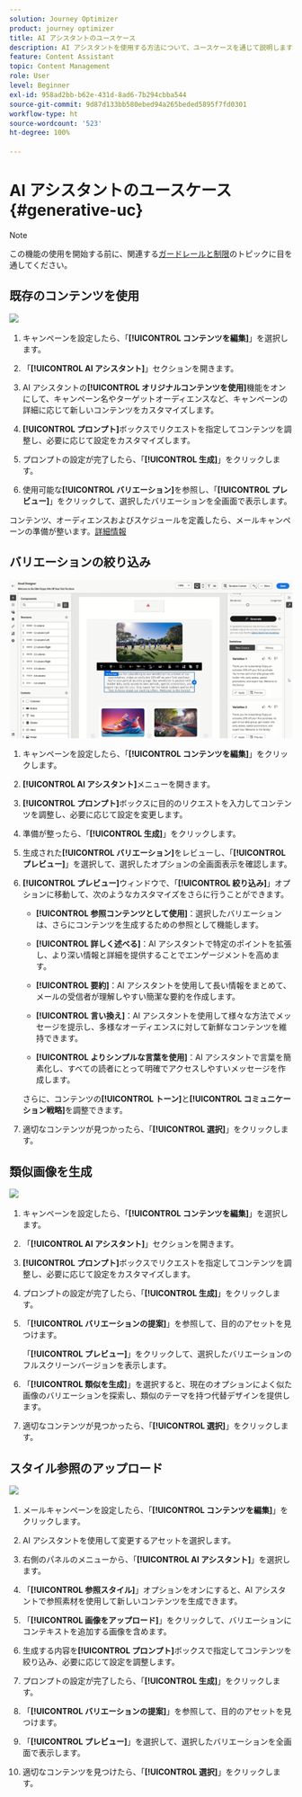 ```yaml
---
solution: Journey Optimizer
product: journey optimizer
title: AI アシスタントのユースケース
description: AI アシスタントを使用する方法について、ユースケースを通じて説明します。
feature: Content Assistant
topic: Content Management
role: User
level: Beginner
exl-id: 958ad2bb-b62e-431d-8ad6-7b294cbba544
source-git-commit: 9d87d133bb580ebed94a265beded5895f7fd0301
workflow-type: ht
source-wordcount: '523'
ht-degree: 100%

---
```


# AI アシスタントのユースケース {#generative-uc}

>[!NOTE]
>
>この機能の使用を開始する前に、関連する[ガードレールと制限](gs-generative.md#generative-guardrails)のトピックに目を通してください。

## 既存のコンテンツを使用

![](assets/do-not-localize/gen-ai-reuse-text.gif)

1. キャンペーンを設定したら、「**[!UICONTROL コンテンツを編集]**」を選択します。

1. 「**[!UICONTROL AI アシスタント]**」セクションを開きます。

1. AI アシスタントの&#x200B;**[!UICONTROL オリジナルコンテンツを使用]**&#x200B;機能をオンにして、キャンペーン名やターゲットオーディエンスなど、キャンペーンの詳細に応じて新しいコンテンツをカスタマイズします。

1. **[!UICONTROL プロンプト]**&#x200B;ボックスでリクエストを指定してコンテンツを調整し、必要に応じて設定をカスタマイズします。

1. プロンプトの設定が完了したら、「**[!UICONTROL 生成]**」をクリックします。

1. 使用可能な&#x200B;**[!UICONTROL バリエーション]**&#x200B;を参照し、「**[!UICONTROL プレビュー]**」をクリックして、選択したバリエーションを全画面で表示します。

コンテンツ、オーディエンスおよびスケジュールを定義したら、メールキャンペーンの準備が整います。[詳細情報](../campaigns/review-activate-campaign.md)

## バリエーションの絞り込み

![](assets/do-not-localize/gen-ai-variation.gif)

1. キャンペーンを設定したら、「**[!UICONTROL コンテンツを編集]**」をクリックします。

1. **[!UICONTROL AI アシスタント]**&#x200B;メニューを開きます。

1. **[!UICONTROL プロンプト]**&#x200B;ボックスに目的のリクエストを入力してコンテンツを調整し、必要に応じて設定を変更します。

1. 準備が整ったら、「**[!UICONTROL 生成]**」をクリックします。

1. 生成された&#x200B;**[!UICONTROL バリエーション]**&#x200B;をレビューし、「**[!UICONTROL プレビュー]**」を選択して、選択したオプションの全画面表示を確認します。

1. **[!UICONTROL プレビュー]**&#x200B;ウィンドウで、「**[!UICONTROL 絞り込み]**」オプションに移動して、次のようなカスタマイズをさらに行うことができます。

   * **[!UICONTROL 参照コンテンツとして使用]**：選択したバリエーションは、さらにコンテンツを生成するための参照として機能します。

   * **[!UICONTROL 詳しく述べる]**：AI アシスタントで特定のポイントを拡張し、より深い情報と詳細を提供することでエンゲージメントを高めます。

   * **[!UICONTROL 要約]**：AI アシスタントを使用して長い情報をまとめて、メールの受信者が理解しやすい簡潔な要約を作成します。

   * **[!UICONTROL 言い換え]**：AI アシスタントを使用して様々な方法でメッセージを提示し、多様なオーディエンスに対して新鮮なコンテンツを維持できます。

   * **[!UICONTROL よりシンプルな言葉を使用]**：AI アシスタントで言葉を簡素化し、すべての読者にとって明確でアクセスしやすいメッセージを作成します。

   さらに、コンテンツの&#x200B;**[!UICONTROL トーン]**&#x200B;と&#x200B;**[!UICONTROL コミュニケーション戦略]**&#x200B;を調整できます。

1. 適切なコンテンツが見つかったら、「**[!UICONTROL 選択]**」をクリックします。

## 類似画像を生成

![](assets/do-not-localize/uc-image-similar.gif)

1. キャンペーンを設定したら、「**[!UICONTROL コンテンツを編集]**」を選択します。

1. 「**[!UICONTROL AI アシスタント]**」セクションを開きます。

1. **[!UICONTROL プロンプト]**&#x200B;ボックスでリクエストを指定してコンテンツを調整し、必要に応じて設定をカスタマイズします。

1. プロンプトの設定が完了したら、「**[!UICONTROL 生成]**」をクリックします。

1. 「**[!UICONTROL バリエーションの提案]**」を参照して、目的のアセットを見つけます。

   「**[!UICONTROL プレビュー]**」をクリックして、選択したバリエーションのフルスクリーンバージョンを表示します。

1. 「**[!UICONTROL 類似を生成]**」を選択すると、現在のオプションによく似た画像のバリエーションを探索し、類似のテーマを持つ代替デザインを提供します。

1. 適切なコンテンツが見つかったら、「**[!UICONTROL 選択]**」をクリックします。

## スタイル参照のアップロード

![](assets/do-not-localize/uc-image-reference.gif)

1. メールキャンペーンを設定したら、「**[!UICONTROL コンテンツを編集]**」をクリックします。

1. AI アシスタントを使用して変更するアセットを選択します。

1. 右側のパネルのメニューから、「**[!UICONTROL AI アシスタント]**」を選択します。

1. 「**[!UICONTROL 参照スタイル]**」オプションをオンにすると、AI アシスタントで参照素材を使用して新しいコンテンツを生成できます。

1. 「**[!UICONTROL 画像をアップロード]**」をクリックして、バリエーションにコンテキストを追加する画像を含めます。

1. 生成する内容を&#x200B;**[!UICONTROL プロンプト]**&#x200B;ボックスで指定してコンテンツを絞り込み、必要に応じて設定を調整します。

1. プロンプトの設定が完了したら、「**[!UICONTROL 生成]**」をクリックします。

1. 「**[!UICONTROL バリエーションの提案]**」を参照して、目的のアセットを見つけます。

1. 「**[!UICONTROL プレビュー]**」を選択して、選択したバリエーションを全画面で表示します。

1. 適切なコンテンツを見つけたら、「**[!UICONTROL 選択]**」をクリックします。

